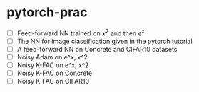 # pytorch-prac
- [ ] Feed-forward NN trained on $x^2$ and then $e^x$
- [ ] The NN for image classification given in the pytorch tutorial
- [ ] A feed-forward NN on Concrete and CIFAR10 datasets
- [ ] Noisy Adam on e^x, x^2
- [ ] Noisy K-FAC on e^x, x^2
- [ ] Noisy K-FAC on Concrete
- [ ] Noisy K-FAC on CIFAR10
